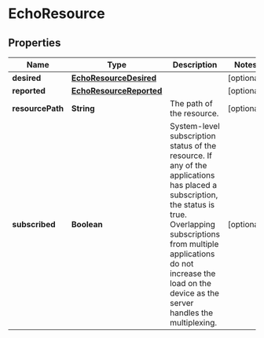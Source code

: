 
# EchoResource

## Properties
Name | Type | Description | Notes
------------ | ------------- | ------------- | -------------
**desired** | [**EchoResourceDesired**](EchoResourceDesired.md) |  |  [optional]
**reported** | [**EchoResourceReported**](EchoResourceReported.md) |  |  [optional]
**resourcePath** | **String** | The path of the resource. |  [optional]
**subscribed** | **Boolean** | System-level subscription status of the resource. If any of the applications has placed a subscription, the status is true. Overlapping subscriptions from multiple applications do not increase the load on the device as the server handles the multiplexing. |  [optional]



